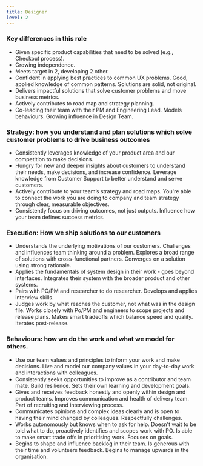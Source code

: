 ```yaml
---
title: Designer
level: 2
---
```


### Key differences in this role

- Given specific product capabilities that need to be solved (e.g., Checkout process).
- Growing independence.
- Meets target in 2, developing 2 other.
- Confident in applying best practices to common UX problems. Good, applied knowledge of common patterns. Solutions are solid, not original.
- Delivers impactful solutions that solve customer problems and move business metrics.
- Actively contributes to road map and strategy planning.
- Co-leading their team with their PM and Engineering Lead. Models behaviours. Growing influence in Design Team.

### Strategy: how you understand and plan solutions which solve customer problems to drive business outcomes

- Consistently leverages knowledge of your product area and our competition to make decisions.
- Hungry for new and deeper insights about customers to understand their needs, make decisions, and increase confidence. Leverage knowledge from Customer Support to better understand and serve customers.
- Actively contribute to your team’s strategy and road maps. You're able to connect the work you are doing to company and team strategy through clear, measurable objectives.
- Consistently focus on driving outcomes, not just outputs. Influence how your team defines success metrics.

### Execution: How we ship solutions to our customers

- Understands the underlying motivations of our customers. Challenges and influences team thinking around a problem. Explores a broad range of solutions with cross-functional partners. Converges on a solution using strong rationale.
- Applies the fundamentals of system design in their work - goes beyond interfaces. Integrates their system with the broader product and other systems.
- Pairs with PO/PM and researcher to do researcher. Develops and applies interview skills.
- Judges work by what reaches the customer, not what was in the design file. Works closely with Po/PM and engineers to scope projects and release plans. Makes smart tradeoffs which balance speed and quality. Iterates post-release.

### Behaviours: how we do the work and what we model for others.

- Use our team values and principles to inform your work and make decisions. Live and model our company values in your day-to-day work and interactions with colleagues.
- Consistently seeks opportunities to improve as a contributor and team mate. Build resilience. Sets their own learning and development goals.
- Gives and receives feedback honestly and openly within design and product teams. Improves communication and health of delivery team. Part of recruiting and interviewing process.
- Communicates opinions and complex ideas clearly and is open to having their mind changed by colleagues. Respectfully challenges.
- Works autonomously but knows when to ask for help. Doesn't wait to be told what to do, proactively identifies and scopes work with PO. Is able to make smart trade offs in prioritising work. Focuses on goals.
- Begins to shape and influence backlog in their team. Is generous with their time and volunteers feedback. Begins to manage upwards in the organisation.
